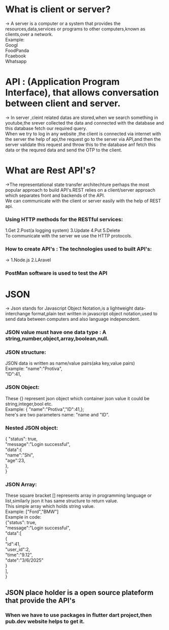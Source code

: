 # What is client or server?
-> A server is a computer or a system that provides the resources,data,services or programs to other computers,known as clients,over a network.<br>
Example:<br>
Googl<br>
FoodPanda<br>
Fcaebook<br>
Whatsapp<br>
# API : (Application Program Interface), that allows conversation between client and server.
-> In server ,cleint related datas are stored,when we search something in youtube,the srever collected the data and connected with the database and this database fetch our required query.<br>
When we try to log in any website ,the client is connected via internet with the server the help of api,the request go to the server via API,and then the server validate this request and throw this to the database anf fetch this data or the requred data and send the OTP to the client.<br>
# What are Rest API's?
->The representational state transfer architechture perhaps the most popular approach to build API's.REST relies on a client/server approach which separates front and backends of the API.<br>
We can communicate with the client or server easily  with the help of REST api.
### Using HTTP methods for the RESTful services:
1.Get 2.Post(a logging system) 3.Update 4.Put 5.Delete <br>
To communicate with the server we use the HTTP protocols.
### How to create API's : The technologies used to built API's:
-> 1.Node.js 2.LAravel <br>
### PostMan software is used to test the API
# JSON
-> Json stands for Javascript Object Notation,is a lightweight data-interchange format,plain text written in javascript object notation,used to send data between computers and also language indepencdent.
### JSON value must have one data type : A string,number,object,array,boolean,null.
### JSON structure:
JSON data is written as name/value pairs(aka key,value pairs) <br>
Example: "name":"Protiva", <br>
"ID":41, <br>
### JSON Object:
These {} represent json object which container json value it could be string,integer,bool  etc. <br>
Example: { "name":"Protiva","ID":41,};<br>
here's are two parameters name: "name and "ID".
### Nested JSON object:
{ "status": true,<br>
  "message":"Login successful",<br>
  "data":{<br>
           "name":"Shi",<br>
           "age":23,<br>
           },<br>
             }<br>
### JSON Array:
These square bracket [] represents array in programming language or list,similarly json it has same structure to return value.<br>
This simple array which holds string value.<br>
Example: ["Ford","BMW"]<br>
Example in code:<br>
{"status": true,<br>
  "message":"Login successful",<br>
  "data":[<br>
  {<br>
  "id":41,<br>
  "user_id":2,<br>
  "time":"9.12",<br>
  "date":"3/6/2025"<br>
  }<br>
  ],<br>
  }<br>
## JSON place holder is a open source plateform that provide the API's
### When we have to use packages in flutter dart project,then <b>pub.dev website helps to get it.

           


